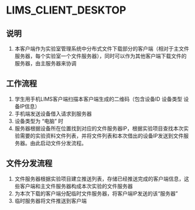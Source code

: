 # LIMS_CLIENT_DESKTOP

## 说明
1. 本客户端作为实验室管理系统中分布式文件下载部分的客户端（相对于主文件服务器，每个实验室一个文件服务器），同时可以作为其他客户端下载文件的服务器，由主服务器来协调

## 工作流程
1. 学生用手机LIMS客户端扫描本客户端生成的二维码（包含设备ID  设备类型  设备IP信息）
2. 手机端发送设备借入请求到服务器
3. 设备类型为 “电脑” 时
4. 服务器根据设备所在位置找到对应的文件服务器IP，根据实验项目查找本次实验需要的实验资料文件列表，并将文件列表和本次借出的设备IP发送到文件服务器。由此启动文件分发流程。

## 文件分发流程
1. 文件服务器根据实验项目建立推送列表，存储已经推送完成的客户端信息，这些客户端和主文件服务器构成本次实验的文件服务器
2. 为本次下载的客户端分配临时文件服务器，将客户端IP发送的该“服务器”
3. 临时服务器将文件推送到客户端
